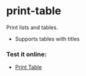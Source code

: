 # print-table
Print lists and tables.

* Supports tables with titles

<h3>Test it online:</h3>

* <a href="https://bit.ly/3U9sfMM">Print Table</a>





